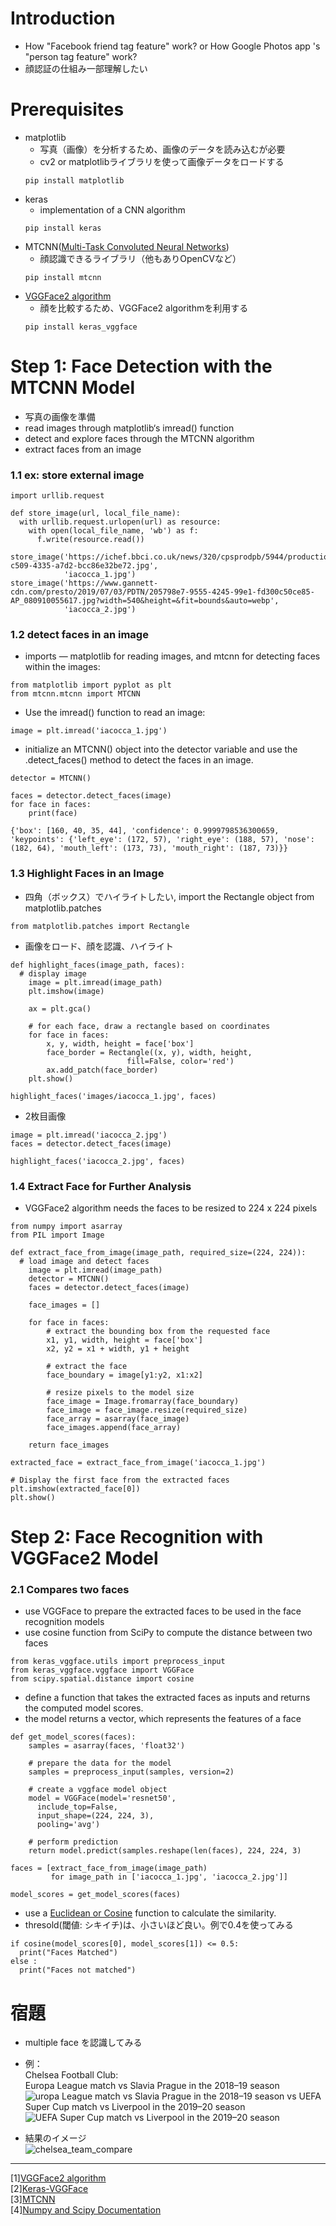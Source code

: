 # Introduction
- How "Facebook friend tag feature" work? or How Google Photos app 's "person tag feature" work?
- 顔認証の仕組み一部理解したい

# Prerequisites
- matplotlib
    - 写真（画像）を分析するため、画像のデータを読み込むが必要
    - cv2 or matplotlibライブラリを使って画像データをロードする
    ```
    pip install matplotlib
    ```
- keras
    - implementation of a CNN algorithm
    ```
    pip install keras
    ```
- MTCNN([Multi-Task Convoluted Neural Networks](https://arxiv.org/abs/1604.02878))
    - 顔認識できるライブラリ（他もありOpenCVなど）
    ```
    pip install mtcnn
    ```
- [VGGFace2 algorithm](http://www.robots.ox.ac.uk/~vgg/software/vgg_face/)
    - 顔を比較するため、VGGFace2 algorithmを利用する
    ```
    pip install keras_vggface
    ```

# Step 1: Face Detection with the MTCNN Model
- 写真の画像を準備
- read images through matplotlib‘s imread() function
- detect and explore faces through the MTCNN algorithm
- extract faces from an image

### 1.1 ex: store external image
```
import urllib.request

def store_image(url, local_file_name):
  with urllib.request.urlopen(url) as resource:
    with open(local_file_name, 'wb') as f:
      f.write(resource.read())
```
```
store_image('https://ichef.bbci.co.uk/news/320/cpsprodpb/5944/production/_107725822_55fd57ad-c509-4335-a7d2-bcc86e32be72.jpg',
            'iacocca_1.jpg')
store_image('https://www.gannett-cdn.com/presto/2019/07/03/PDTN/205798e7-9555-4245-99e1-fd300c50ce85-AP_080910055617.jpg?width=540&height=&fit=bounds&auto=webp',
            'iacocca_2.jpg')
```

### 1.2 detect faces in an image
- imports — matplotlib for reading images, and mtcnn for detecting faces within the images:

```
from matplotlib import pyplot as plt
from mtcnn.mtcnn import MTCNN
```

- Use the imread() function to read an image:
```
image = plt.imread('iacocca_1.jpg')
```
- initialize an MTCNN() object into the detector variable and use the .detect_faces() method to detect the faces in an image.

```
detector = MTCNN()

faces = detector.detect_faces(image)
for face in faces:
    print(face)
```
```
{'box': [160, 40, 35, 44], 'confidence': 0.9999798536300659, 'keypoints': {'left_eye': (172, 57), 'right_eye': (188, 57), 'nose': (182, 64), 'mouth_left': (173, 73), 'mouth_right': (187, 73)}}
```

### 1.3 Highlight Faces in an Image
- 四角（ボックス）でハイライトしたい, import the Rectangle object from matplotlib.patches
```
from matplotlib.patches import Rectangle
```
- 画像をロード、顔を認識、ハイライト
```
def highlight_faces(image_path, faces):
  # display image
    image = plt.imread(image_path)
    plt.imshow(image)

    ax = plt.gca()

    # for each face, draw a rectangle based on coordinates
    for face in faces:
        x, y, width, height = face['box']
        face_border = Rectangle((x, y), width, height,
                          fill=False, color='red')
        ax.add_patch(face_border)
    plt.show()
 ```
 ```
 highlight_faces('images/iacocca_1.jpg', faces)
 ```
 
- 2枚目画像
```
image = plt.imread('iacocca_2.jpg')
faces = detector.detect_faces(image)

highlight_faces('iacocca_2.jpg', faces)
```

### 1.4 Extract Face for Further Analysis
- VGGFace2 algorithm needs the faces to be resized to 224 x 224 pixels
```
from numpy import asarray
from PIL import Image

def extract_face_from_image(image_path, required_size=(224, 224)):
  # load image and detect faces
    image = plt.imread(image_path)
    detector = MTCNN()
    faces = detector.detect_faces(image)

    face_images = []

    for face in faces:
        # extract the bounding box from the requested face
        x1, y1, width, height = face['box']
        x2, y2 = x1 + width, y1 + height

        # extract the face
        face_boundary = image[y1:y2, x1:x2]

        # resize pixels to the model size
        face_image = Image.fromarray(face_boundary)
        face_image = face_image.resize(required_size)
        face_array = asarray(face_image)
        face_images.append(face_array)

    return face_images

extracted_face = extract_face_from_image('iacocca_1.jpg')

# Display the first face from the extracted faces
plt.imshow(extracted_face[0])
plt.show()
```

# Step 2: Face Recognition with VGGFace2 Model
### 2.1 Compares two faces
- use VGGFace to prepare the extracted faces to be used in the face recognition models
- use cosine function from SciPy to compute the distance between two faces
```
from keras_vggface.utils import preprocess_input
from keras_vggface.vggface import VGGFace
from scipy.spatial.distance import cosine
```
- define a function that takes the extracted faces as inputs and returns the computed model scores. 
- the model returns a vector, which represents the features of a face
```
def get_model_scores(faces):
    samples = asarray(faces, 'float32')

    # prepare the data for the model
    samples = preprocess_input(samples, version=2)

    # create a vggface model object
    model = VGGFace(model='resnet50',
      include_top=False,
      input_shape=(224, 224, 3),
      pooling='avg')

    # perform prediction
    return model.predict(samples.reshape(len(faces), 224, 224, 3)

faces = [extract_face_from_image(image_path)
         for image_path in ['iacocca_1.jpg', 'iacocca_2.jpg']]

model_scores = get_model_scores(faces)
```

- use a [Euclidean or Cosine](https://cmry.github.io/notes/euclidean-v-cosine) function to calculate the similarity.
- thresold(閾値: シキイチ)は、小さいほど良い。例で0.4を使ってみる
```
if cosine(model_scores[0], model_scores[1]) <= 0.5:
  print("Faces Matched")
else :
  print("Faces not matched")
```

# 宿題
- multiple face を認識してみる
- 例：  
Chelsea Football Club:  
Europa League match vs Slavia Prague in the 2018–19 season
![uropa League match vs Slavia Prague in the 2018–19 season](https://cdn.vox-cdn.com/thumbor/Ua2BXGAhneJHLQmLvj-ZzILK-Xs=/0x0:4872x3160/1820x1213/filters:focal(1877x860:2655x1638):format(webp)/cdn.vox-cdn.com/uploads/chorus_image/image/63613936/1143553317.jpg.5.jpg)
  vs UEFA Super Cup match vs Liverpool in the 2019–20 season  
![UEFA Super Cup match vs Liverpool in the 2019–20 season](https://cdn.vox-cdn.com/thumbor/mT3JHQtZIyInU8_uGxVH-TCbF50=/0x415:5000x2794/1820x1213/filters:focal(1878x1176:2678x1976):format(webp)/cdn.vox-cdn.com/uploads/chorus_image/image/65171515/1161847141.jpg.0.jpg)

- 結果のイメージ  
![chelsea_team_compare](images/chelsea_team_compare.jpg)

--------
[1][VGGFace2 algorithm](http://www.robots.ox.ac.uk/~vgg/software/vgg_face/)  
[2][Keras-VGGFace](https://github.com/rcmalli/keras-vggface)  
[3][MTCNN](https://github.com/ipazc/mtcnn)  
[4][Numpy and Scipy Documentation](https://docs.scipy.org/doc/)  
